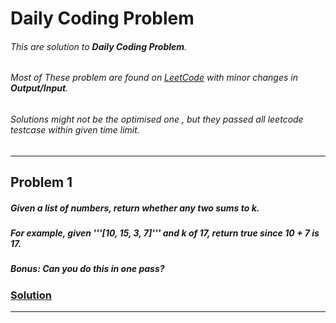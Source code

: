 # Daily Coding Problem

###### This are solution to **Daily Coding Problem**.

###### Most of These problem are found on [*LeetCode*](https://leetcode.com/) with minor changes in **Output/Input**.

###### Solutions might not be the *optimised* one , but they passed all leetcode testcase within given *time limit*.

---

## Problem 1

##### Given a list of numbers, return whether any two sums to k. 

##### For example, given '''[10, 15, 3, 7]''' and k of 17, return true since 10 + 7 is 17.

##### **Bonus**: Can you do this in one pass?

### [Solution](Solution/Problem#001.cpp)

---
